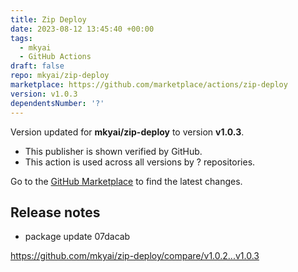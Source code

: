 ```yaml
---
title: Zip Deploy
date: 2023-08-12 13:45:40 +00:00
tags:
  - mkyai
  - GitHub Actions
draft: false
repo: mkyai/zip-deploy
marketplace: https://github.com/marketplace/actions/zip-deploy
version: v1.0.3
dependentsNumber: '?'
---
```



Version updated for **mkyai/zip-deploy** to version **v1.0.3**.
- This publisher is shown verified by GitHub.
- This action is used across all versions by ? repositories.

Go to the [GitHub Marketplace](https://github.com/marketplace/actions/zip-deploy) to find the latest changes.

## Release notes

- package update  07dacab

https://github.com/mkyai/zip-deploy/compare/v1.0.2...v1.0.3
